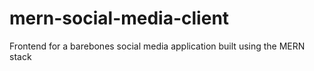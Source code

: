# mern-social-media-client
Frontend for a barebones social media application built using the MERN stack
